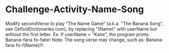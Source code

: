 # Challenge-Activity-Name-Song

Modify secondVerse to play "The Name Game" (a.k.a. "The Banana Song", see OxfordDictionaries.com), by replacing "(Name)" with userName but without the first letter. Ex: If userName = "Katie", the program prints:
Banana-fana fo-fatie!
Note: The song verse may change, such as: Banana-fana fo-f(Name)!!!
